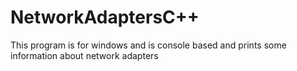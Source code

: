 # NetworkAdaptersC++
This program is for windows and is console based and prints some information about network adapters
